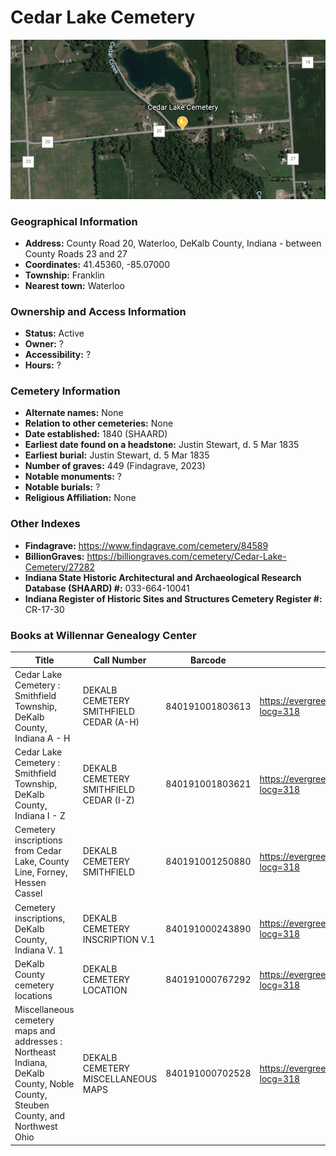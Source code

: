 # Cedar Lake Cemetery

![Cedar Lake Cemetery on Google Earth](https://github.com/FyoAtEPL/DeKalbCemeteries/blob/main/images/mapImages/CedarLakeEarth.png "Cedar Lake Cemetery on Google Earth")

### Geographical Information
- **Address:** County Road 20, Waterloo, DeKalb County, Indiana - between County Roads 23 and 27
- **Coordinates:** 41.45360, -85.07000 
- **Township:** Franklin
- **Nearest town:** Waterloo

### Ownership and Access Information
- **Status:** Active
- **Owner:** ?
- **Accessibility:** ?
- **Hours:** ?

### Cemetery Information
- **Alternate names:** None
- **Relation to other cemeteries:** None
- **Date established:** 1840 (SHAARD)
- **Earliest date found on a headstone:** Justin Stewart, d. 5 Mar 1835
- **Earliest burial:** Justin Stewart, d. 5 Mar 1835
- **Number of graves:**  449 (Findagrave, 2023)
- **Notable monuments:** ?
- **Notable burials:** ?
- **Religious Affiliation:** None

### Other Indexes
- **Findagrave:** https://www.findagrave.com/cemetery/84589
- **BillionGraves:** https://billiongraves.com/cemetery/Cedar-Lake-Cemetery/27282
- **Indiana State Historic Architectural and Archaeological Research Database (SHAARD) #:** 033-664-10041
- **Indiana Register of Historic Sites and Structures Cemetery Register #:** CR-17-30


### Books at Willennar Genealogy Center

| Title | Call Number | Barcode | Evergreen Record |
| ------------ | ------------ | ------------ | ------------ |
| Cedar Lake Cemetery : Smithfield Township, DeKalb County, Indiana A - H | DEKALB CEMETERY SMITHFIELD CEDAR (A-H) | 840191001803613 | https://evergreen.lib.in.us/eg/opac/record/20713509?locg=318 |
| Cedar Lake Cemetery : Smithfield Township, DeKalb County, Indiana I - Z | DEKALB CEMETERY SMITHFIELD CEDAR (I-Z) | 840191001803621 | https://evergreen.lib.in.us/eg/opac/record/20713509?locg=318 |
| Cemetery inscriptions from Cedar Lake, County Line, Forney, Hessen Cassel | DEKALB CEMETERY SMITHFIELD | 840191001250880 | https://evergreen.lib.in.us/eg/opac/record/20715557?locg=318 |
| Cemetery inscriptions, DeKalb County, Indiana V. 1 | DEKALB CEMETERY INSCRIPTION V.1 | 840191000243890 | https://evergreen.lib.in.us/eg/opac/record/20697937?locg=318 |
| DeKalb County cemetery locations | DEKALB CEMETERY LOCATION | 840191000767292 | https://evergreen.lib.in.us/eg/opac/record/20670319?locg=318 |
| Miscellaneous cemetery maps and addresses : Northeast Indiana, DeKalb County, Noble County, Steuben County, and Northwest Ohio | DEKALB CEMETERY MISCELLANEOUS MAPS | 840191000702528 | https://evergreen.lib.in.us/eg/opac/record/20673421?locg=318 |
